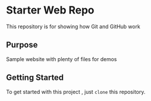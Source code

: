 # Starter Web Repo

This repository is for showing how Git and GitHub work

## Purpose

Sample website with plenty of files for demos

## Getting Started

To get started with this project , just `clone` this repository.
